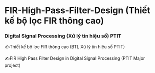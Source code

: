 # FIR-High-Pass-Filter-Design (Thiết kế bộ lọc FIR thông cao)

### Digital Signal Processing (Xử lý tín hiệu số) PTIT

✍️Thiết kế bộ lọc FIR thông cao (BTL Xử lý tín hiệu số PTIT)

✍️FIR High Pass Filter Design in Digital Signal Processing (PTIT Major project)
